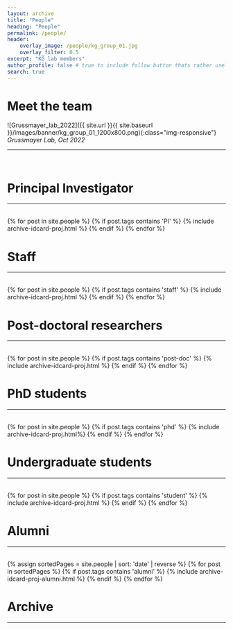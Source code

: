 ```yaml
---
layout: archive
title: "People"
heading: "People"
permalink: /people/
header: 
    overlay_image: /people/kg_group_01.jpg
    overlay_filter: 0.5
excerpt: "KG lab members"
author_profile: false # true to include follow button thats rather useless it seems without further configuration
search: true
---
```



# Meet the team

![Grussmayer_lab_2022]({{ site.url }}{{ site.baseurl }}/images/banner/kg_group_01_1200x800.png){:class="img-responsive"}
*Grussmayer Lab, Oct 2022*

<hr><br>

<h1>Principal Investigator</h1>
<hr><br>
  {% for post in site.people %}
    {% if post.tags contains 'PI' %}
      {% include archive-idcard-proj.html %}
    {% endif %}
  {% endfor %}

<hr-bold>
<h1>Staff</h1>
<hr><br>
  {% for post in site.people %}
    {% if post.tags contains 'staff' %}
      {% include archive-idcard-proj.html %}
    {% endif %}
  {% endfor %}

<hr-bold>
<h1>Post-doctoral researchers</h1>
<hr><br>
  {% for post in site.people %}
    {% if post.tags contains 'post-doc' %}
      {% include archive-idcard-proj.html %}
    {% endif %}
  {% endfor %}

<hr-bold>
<h1>PhD students</h1>
<hr><br>
  {% for post in site.people %}
    {% if post.tags contains 'phd' %}
      {% include archive-idcard-proj.html%}
    {% endif %}
  {% endfor %}

<hr-bold>
<h1>Undergraduate students</h1>
<hr><br>
  {% for post in site.people %}
    {% if post.tags contains 'student' %}
      {% include archive-idcard-proj.html %}
    {% endif %}
  {% endfor %}


<hr-bold>
<h1>Alumni</h1>
<hr><br>
  {% assign sortedPages = site.people | sort: 'date' | reverse %}
  {% for post in sortedPages %}
    {% if post.tags contains 'alumni' %}
      {% include archive-idcard-proj-alumni.html %}
    {% endif %}
  {% endfor %}


<hr-bold>
<h1>Archive</h1>
<hr><br>



